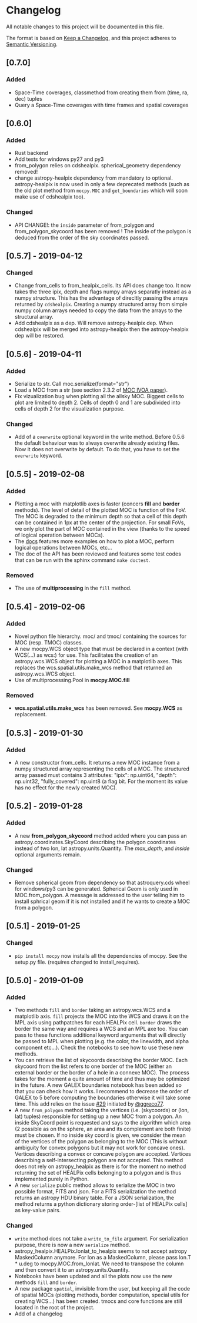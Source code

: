 # Changelog
All notable changes to this project will be documented in this file.

The format is based on [Keep a Changelog](https://keepachangelog.com/en/1.0.0/),
and this project adheres to [Semantic Versioning](https://semver.org/spec/v2.0.0.html).

## [0.7.0]
### Added
- Space-Time coverages, classmethod from creating them from (time, ra, dec) tuples
- Query a Space-Time coverages with time frames and spatial coverages

## [0.6.0]
### Added
- Rust backend
- Add tests for windows py27 and py3
- from_polygon relies on cdshealpix. spherical_geometry dependency removed!
- change astropy-healpix dependency from mandatory to optional. astropy-healpix is now used in only a few deprecated methods
  (such as the old plot method from `mocpy.MOC` and `get_boundaries` which will soon make use of cdshealpix too).

### Changed
- API CHANGE!: the ``inside`` parameter of from_polygon and from_polygon_skycoord has been removed !
  The inside of the polygon is deduced from the order of the sky coordinates passed.

## [0.5.7] - 2019-04-12
### Changed
- Change from_cells to from_healpix_cells. Its API does change too. It now takes the three ipix, depth and flags numpy arrays separatly instead as a numpy structure. This has the advantage of direcltly passing the arrays returned by `cdshealpix`. Creating a numpy structured array from simple numpy column arrays needed to copy the data from the arrays to the structural array.
- Add cdshealpix as a dep. Will remove astropy-healpix dep. When cdshealpix will be merged into astropy-healpix then the astropy-healpix dep will be restored.

## [0.5.6] - 2019-04-11
### Added
- Serialize to str. Call moc.serialize(format="str")
- Load a MOC from a str (see section 2.3.2 of [MOC IVOA paper](http://ivoa.net/documents/MOC/20190215/WD-MOC-1.1-20190215.pdf)).
- Fix vizualization bug when plotting all the allsky MOC. Biggest cells to plot are limited to depth 2. Cells of depth 0 and 1 are
subdivided into cells of depth 2 for the visualization purpose.

### Changed
- Add of a `overwrite` optional keyword in the write method. Before 0.5.6 the default behaviour was to
always overwrite already existing files. Now it does not overwrite by default. To do that, you have to
set the `overwrite` keyword.

## [0.5.5] - 2019-02-08
### Added
- Plotting a moc with matplotlib axes is faster (concers **fill** and **border** methods). The level of detail of the plotted MOC is function of the FoV. The MOC is degraded to the minimum depth so that a cell of this depth can be contained in 1px at the center of the projection. For small FoVs, we only plot the part of MOC contained in the view (thanks to the speed of logical operation between MOCs).
- The [docs](https://mocpy.readthedocs.io/en/latest/) features more examples on how to plot a MOC, perform logical operations between MOCs, etc...
- The doc of the API has been reviewed and features some test codes that can be run with the sphinx command `make doctest`.

### Removed
- The use of **multiprocessing** in the `fill` method.

## [0.5.4] - 2019-02-06
### Added
- Novel python file hierarchy. moc/ and tmoc/ containing the sources for MOC (resp. TMOC) classes.
- A new mocpy.WCS object type that must be declared in a context (with WCS(...) as wcs:) for use. This facilitates the creation of an astropy.wcs.WCS object for plotting a MOC in a matplotlib axes. This replaces the wcs.spatial.utils.make_wcs method that returned an astropy.wcs.WCS object.
- Use of multiprocessing.Pool in **mocpy.MOC.fill**

### Removed
- **wcs.spatial.utils.make_wcs** has been removed. See **mocpy.WCS** as replacement.

## [0.5.3] - 2019-01-30
### Added
- A new constructor from_cells. It returns a new MOC instance from a numpy structured array representing the cells of a MOC. The structured array passed must contains 3 attributes: "ipix": np.uint64, "depth": np.uint32, "fully_covered": np.uint8 (a flag bit. For the moment its value has no effect for the newly created MOC).

## [0.5.2] - 2019-01-28
### Added
- A new **from_polygon_skycoord** method added where you can pass an astropy.coordinates.SkyCoord describing the polygon coordinates instead of two lon, lat astropy.units.Quantity. The *max_depth*, and *inside* optional arguments remain.

### Changed
- Remove spherical geom from dependency so that astroquery.cds wheel for windows/py3 can be generated. Spherical Geom is only used in MOC.from_polygon. A message is addressed to the user telling him to install sphrical geom if it is not installed and if he wants to create a MOC from a polygon.

## [0.5.1] - 2019-01-25
### Changed
- `pip install mocpy` now installs all the dependencies of mocpy. See the setup.py file. (requires changed to install_requires).

## [0.5.0] - 2019-01-09
### Added
- Two methods `fill` and `border` taking an astropy.wcs.WCS and a matplotlib axis. `fill` projects the MOC into the WCS and draws it on the MPL axis using pathpatches for each HEALPix cell. `border` draws the border the same way and requires a WCS and an MPL axe too. You can pass to these functions additional keyword arguments that will directly be passed to MPL when plotting (e.g. the color, the linewidth, and alpha component etc...). Check the notebooks to see how to use these new methods.
- You can retrieve the list of skycoords describing the border MOC. Each skycoord from the list refers to one border of the MOC (either an external border or the border of a hole in a connexe MOC). The process takes for the moment a quite amount of time and thus may be optimized in the future. A new GALEX boundaries notebook has been added so that you can check how it works. I recommend to decrease the order of GALEX to 5 before computing the boundaries otherwise it will take some time. This add relies on the issue [#29](https://github.com/cds-astro/mocpy/issues/29) initiated by [@ggreco77](https://github.com/ggreco77).
- A new `from_polygon` method taking the vertices (i.e. (skycoords) or (lon, lat) tuples) responsible for setting up a new MOC from a polygon.
An inside SkyCoord point is requested and says to the algorithm which area (2 possible as on the sphere, an area and its complement are both finite) must be chosen. If no inside sky coord is given, we consider the mean of the vertices of the polygon as belonging to the MOC (This is without ambiguity for convex polygons but it may not work for concave ones). Vertices describing a convex or concave polygon are accepted. Vertices describing a self-intersecting polygon are not accepted.
This method does not rely on astropy_healpix as there is for the moment no method returning the set of HEALPix cells belonging to a polygon and is thus implemented purely in Python.
- A new `serialize` public method allows to serialize the MOC in two possible format, FITS and json. For a FITS serialization the method returns an astropy HDU binary table. For a JSON serialization, the method returns a python dictionary storing order-[list of HEALPix cells] as key-value pairs.

### Changed
- `write` method does not take a `write_to_file` argument. For serialization purpose, there is now a new `serialize` method.
- astropy_healpix.HEALPix.lonlat_to_healpix seems to not accept astropy MaskedColumn anymore. For lon as a MaskedColumn, please pass lon.T * u.deg to mocpy.MOC.from_lonlat. We need to transpose the column and then convert it to an astropy.units.Quantity.
- Notebooks have been updated and all the plots now use the new methods `fill` and `border`.
- A new package `spatial`, invisible from the user, but keeping all the code of spatial   MOCs (plotting methods, border computation, special utils for creating WCS...) has been created. tmocs and core functions are still located in the root of the project.
- Add of a changelog
